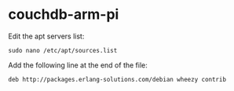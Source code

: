 # couchdb-arm-pi

Edit the apt servers list:

`sudo nano /etc/apt/sources.list`

Add the following line at the end of the file:

`deb http://packages.erlang-solutions.com/debian wheezy contrib`
